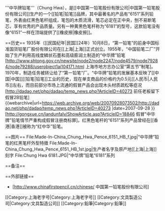 '''中华牌铅笔'''（Chung Hwa），是[[中国第一铅笔股份有限公司|中国第一铅笔股份有限公司]]生产的一个[[铅笔|铅笔]]品牌，其中最著名的产品有“6151”系列铅笔，外表由红黑色笔杆组成，笔包的木质流滑，笔芯必定在正中央，刨不易断笔芯，享有优秀的产品质量。另有一种黄黑色笔杆称为“6181”的型号，这款铅笔没有像“6151”一样在顶端提供了[[橡皮擦|橡皮擦]]。

==历史==
1935年（[[民国纪年|民国]]24年）10月8日，“第一铅笔”的前身中国标准国货铅笔厂股份有限公司在[[上海|上海]]正式创立。1955年，“中国铅笔二厂”开始了生产利用高线度鳞状石墨和高级膨润土制造的“中华牌”铅笔<ref>[http://www.shtong.gov.cn/newsite/node2/node2247/node4579/node79284/node79288/userobject1ai104171.html 上海市地方志办公室“第五节”制笔]</ref>。1970年，制造任务被转让给了“第一铅笔”厂。“中华牌”铅笔的发展基本反映了[[中国|中国]][[铅笔|铅笔]]工业的历史，现在单支商品的价格约为0.5元[[人民币|人民币]]左右，而目前部分市场上流通的假冒产品会出现木头材质疏松等症况<ref>[http://dadao.net/php/dadao/temp_news.php?ArticleID=40273  前任老板留下假冒2B铅笔] {{webarchive|url=https://web.archive.org/web/20070928073502/http://dadao.net/php/dadao/temp_news.php?ArticleID=40273 |date=2007-09-28 }}</ref><ref>[http://gongxue.cn/landunfalv/ShowArticle.asp?ArticleID=18846 假冒"中华牌"铅笔情节严重构成假冒注册商标罪]</ref>。红黑色笔杆的“6151”系列产品曾经在[[香港|香港]]被称为“红中华”铅笔。

==图片==
<gallery>
File:Made-In-China_Chung_Hwa_Pence_6151_HB_f.jpg|“中华牌”铅笔的红黑笔杆外型特徵
File:Made-In-China_Chung_Hwa_Pence_6151_HB_1st.jpg|生产者名字及原产地[[上海|上海]]刻字
File:Chung Hwa 6181.JPG|“中华牌”铅笔“6181”系列
</gallery>

==备注==
<references/>

==外部链接==
* [http://www.chinafirstpencil.cn/chinese/ 中国第一铅笔股份有限公司]

[[Category:上海老字号|Category:上海老字号]]
[[Category:文具製造公司|Category:文具製造公司]]
[[Category:鉛筆|Category:鉛筆]]